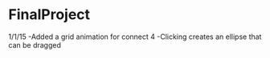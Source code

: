 FinalProject
============

1/1/15
-Added a grid animation for connect 4
-Clicking creates an ellipse that can be dragged
